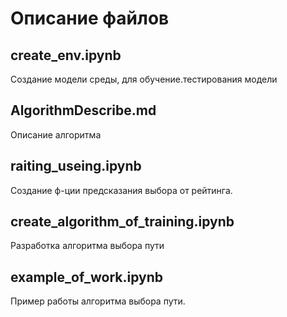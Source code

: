 # Описание файлов
## create_env.ipynb
Создание модели среды, для обучение.тестирования модели
## AlgorithmDescribe.md
Описание алгоритма
## raiting_useing.ipynb
Создание ф-ции предсказания выбора от рейтинга.
## create_algorithm_of_training.ipynb
Разработка алгоритма выбора пути
## example_of_work.ipynb
Пример работы алгоритма выбора пути.